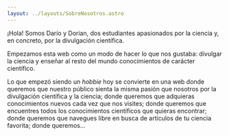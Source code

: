 ```yaml
---
layout: ../layouts/SobreNosotros.astro
---
```


¡Hola! Somos Darío y Dorian, dos estudiantes apasionados por la ciencia y, en concreto, por la divulgación científica.

Empezamos esta web como un modo de hacer lo que nos gustaba: divulgar la ciencia y enseñar al resto del mundo conocimientos de carácter científico.

Lo que empezó siendo un *hobbie* hoy se convierte en una web donde queremos que nuestro público sienta la misma pasión que nosotros por la divulgación científica y la ciencia; donde queremos que adquieras conocimientos nuevos cada vez que nos visites; donde queremos que encuentres todos los conocimientos científicos que quieras encontrar; donde queremos que navegues libre en busca de artículos de tu ciencia favorita; donde queremos...
